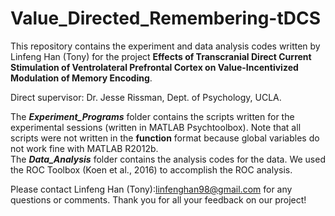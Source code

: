 # Value_Directed_Remembering-tDCS

This repository contains the experiment and data analysis codes written by Linfeng Han (Tony) for the project **Effects of Transcranial Direct Current Stimulation of Ventrolateral Prefrontal Cortex on Value-Incentivized Modulation of Memory Encoding**.

Direct supervisor: Dr. Jesse Rissman, Dept. of Psychology, UCLA.

The ***Experiment_Programs*** folder contains the scripts written for the experimental sessions (written in MATLAB Psychtoolbox). Note that all scripts were not written in the **function** format because global variables do not work fine with MATLAB R2012b.  
The ***Data_Analysis*** folder contains the analysis codes for the data. We used the ROC Toolbox (Koen et al., 2016) to accomplish the ROC analysis.

Please contact Linfeng Han (Tony):linfenghan98@gmail.com for any questions or comments. Thank you for all your feedback on our project!
